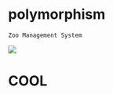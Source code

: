 # polymorphism

```
Zoo Management System
```

<img src="https://i.hizliresim.com/rtt3oc0.jpeg"/>

# COOL

